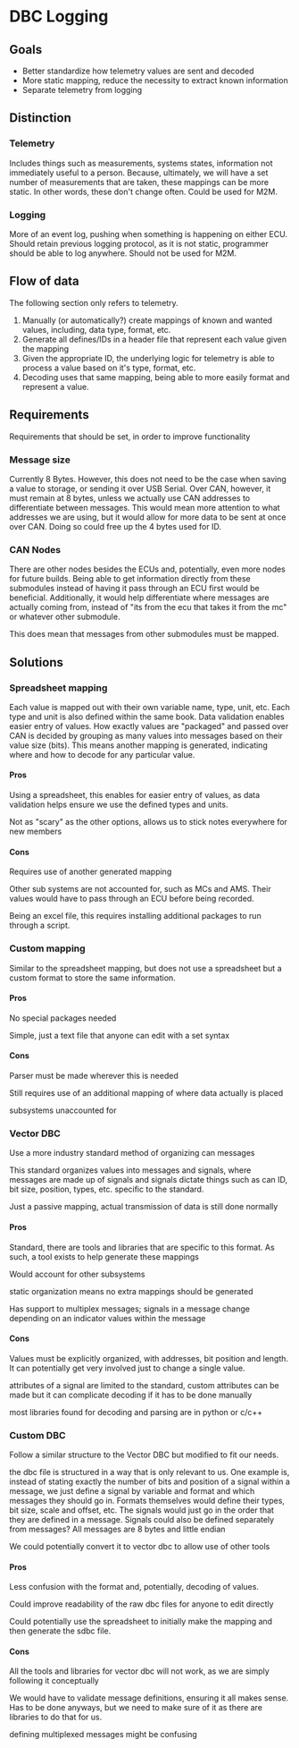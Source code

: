 # DBC Logging

## Goals

- Better standardize how telemetry values are sent and decoded
- More static mapping, reduce the necessity to extract known information
- Separate telemetry from logging

## Distinction

### Telemetry

Includes things such as measurements, systems states, information not immediately useful to a person.
Because, ultimately, we will have a set number of measurements that are taken, these mappings can be more static.
In other words, these don't change often.
Could be used for M2M.

### Logging

More of an event log, pushing when something is happening on either ECU.
Should retain previous logging protocol, as it is not static, programmer should be able to log anywhere.
Should not be used for M2M.

## Flow of data

The following section only refers to telemetry.

1. Manually (or automatically?) create mappings of known and wanted values, including, data type, format, etc.
2. Generate all defines/IDs in a header file that represent each value given the mapping
3. Given the appropriate ID, the underlying logic for telemetry is able to process a value based on it's type, format, etc.
4. Decoding uses that same mapping, being able to more easily format and represent a value.

## Requirements

Requirements that should be set, in order to improve functionality

### Message size

Currently 8 Bytes. However, this does not need to be the case when saving a value to storage, or sending it over USB Serial.
Over CAN, however, it must remain at 8 bytes, unless we actually use CAN addresses to differentiate between messages.
This would mean more attention to what addresses we are using, but it would allow for more data to be sent at once over CAN.
Doing so could free up the 4 bytes used for ID.

### CAN Nodes

There are other nodes besides the ECUs and, potentially, even more nodes for future builds. Being able to get information directly from these submodules instead of having it pass through an ECU first would be beneficial. Additionally, it would help differentiate where messages are actually coming from, instead of "its from the ecu that takes it from the mc" or whatever other submodule.

This does mean that messages from other submodules must be mapped.

## Solutions

### Spreadsheet mapping

Each value is mapped out with their own variable name, type, unit, etc. Each type and unit is also defined within the same book.
Data validation enables easier entry of values. How exactly values are "packaged" and passed over CAN is decided by grouping as many values into messages based on their value size (bits). This means another mapping is generated, indicating where and how to decode for any particular value.

#### Pros

Using a spreadsheet, this enables for easier entry of values, as data validation helps ensure we use the defined types and units.

Not as "scary" as the other options, allows us to stick notes everywhere for new members

#### Cons

Requires use of another generated mapping

Other sub systems are not accounted for, such as MCs and AMS. Their values would have to pass through an ECU before being recorded.

Being an excel file, this requires installing additional packages to run through a script.

### Custom mapping

Similar to the spreadsheet mapping, but does not use a spreadsheet but a custom format to store the same information.

#### Pros

No special packages needed

Simple, just a text file that anyone can edit with a set syntax

#### Cons

Parser must be made wherever this is needed

Still requires use of an additional mapping of where data actually is placed

subsystems unaccounted for

### Vector DBC

Use a more industry standard method of organizing can messages

This standard organizes values into messages and signals, where messages are made up of signals and signals dictate things such as can ID, bit size, position, types, etc. specific to the standard.

Just a passive mapping, actual transmission of data is still done normally

#### Pros

Standard, there are tools and libraries that are specific to this format. As such, a tool exists to help generate these mappings

Would account for other subsystems

static organization means no extra mappings should be generated

Has support to multiplex messages; signals in a message change depending on an indicator values within the message

#### Cons

Values must be explicitly organized, with addresses, bit position and length. It can potentially get very involved just to change a single value.

attributes of a signal are limited to the standard, custom attributes can be made but it can complicate decoding if it has to be done manually

most libraries found for decoding and parsing are in python or c/c++

### Custom DBC

Follow a similar structure to the Vector DBC but modified to fit our needs.

the dbc file is structured in a way that is only relevant to us.
One example is, instead of stating exactly the number of bits and position of a signal within a message, we just define a signal by variable and format and which messages they should go in.
Formats themselves would define their types, bit size, scale and offset, etc.
The signals would just go in the order that they are defined in a message.
Signals could also be defined separately from messages?
All messages are 8 bytes and little endian

We could potentially convert it to vector dbc to allow use of other tools

#### Pros

Less confusion with the format and, potentially, decoding of values.

Could improve readability of the raw dbc files for anyone to edit directly

Could potentially use the spreadsheet to initially make the mapping and then generate the sdbc file.

#### Cons

All the tools and libraries for vector dbc will not work, as we are simply following it conceptually

We would have to validate message definitions, ensuring it all makes sense. Has to be done anyways, but we need to make sure of it as there are libraries to do that for us.

defining multiplexed messages might be confusing
